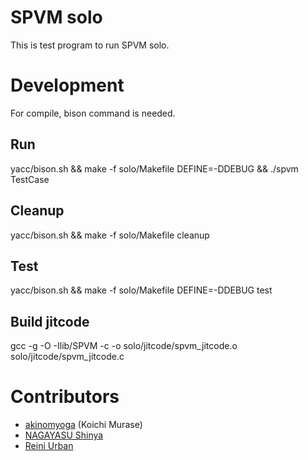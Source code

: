 # SPVM solo

This is test program to run SPVM solo.

# Development

For compile, bison command is needed.

## Run
    
   yacc/bison.sh && make -f solo/Makefile DEFINE=-DDEBUG && ./spvm TestCase

## Cleanup

  yacc/bison.sh && make -f solo/Makefile cleanup
  
## Test
    
  yacc/bison.sh && make -f solo/Makefile DEFINE=-DDEBUG test

## Build jitcode

gcc -g -O -Ilib/SPVM -c -o solo/jitcode/spvm_jitcode.o solo/jitcode/spvm_jitcode.c

# Contributors

* [akinomyoga](https://github.com/akinomyoga) (Koichi Murase)
* [NAGAYASU Shinya](https://github.com/nagayasu-shinya)
* [Reini Urban](https://github.com/rurban)
